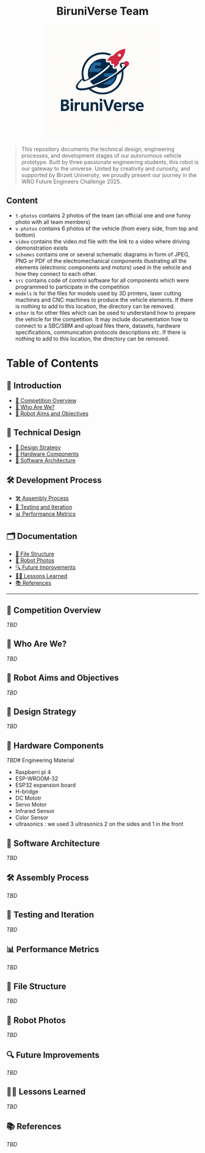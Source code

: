 <h1 align="center">BiruniVerse Team</h1>
<p align="center">
  <img src="logo.PNG" alt="BiruniVerse Logo" width="300"/>

>  This repository documents the technical design, engineering processes, and development stages of our autonomous vehicle prototype. Built by three passionate engineering students, this robot is our gateway to the universe. United by creativity and curiosity, and supported by Birzeit University, we proudly present our journey in the WRO Future Engineers Challenge 2025.
## Content

* `t-photos` contains 2 photos of the team (an official one and one funny photo with all team members)
* `v-photos` contains 6 photos of the vehicle (from every side, from top and bottom)
* `video` contains the video.md file with the link to a video where driving demonstration exists
* `schemes` contains one or several schematic diagrams in form of JPEG, PNG or PDF of the electromechanical components illustrating all the elements (electronic components and motors) used in the vehicle and how they connect to each other.
* `src` contains code of control software for all components which were programmed to participate in the competition
* `models` is for the files for models used by 3D printers, laser cutting machines and CNC machines to produce the vehicle elements. If there is nothing to add to this location, the directory can be removed.
* `other` is for other files which can be used to understand how to prepare the vehicle for the competition. It may include documentation how to connect to a SBC/SBM and upload files there, datasets, hardware specifications, communication protocols descriptions etc. If there is nothing to add to this location, the directory can be removed.
# Table of Contents

## 📘 Introduction
- [🏁 Competition Overview](#-competition-overview)
- [👥 Who Are We?](#-who-are-we)
- [🎯 Robot Aims and Objectives](#-robot-aims-and-objectives)

## 🧠 Technical Design
- [📐 Design Strategy](#-design-strategy)
- [🔧 Hardware Components](#-hardware-components)
- [🧠 Software Architecture](#-software-architecture)

## 🛠️ Development Process
- [🛠️ Assembly Process](#️-assembly-process)
- [🧪 Testing and Iteration](#-testing-and-iteration)
- [📊 Performance Metrics](#-performance-metrics)

## 🗂️ Documentation
- [📁 File Structure](#-file-structure)
- [📸 Robot Photos](#-robot-photos)
- [🔍 Future Improvements](#-future-improvements)
- [🧑‍🏫 Lessons Learned](#-lessons-learned)
- [📚 References](#-references)

---

## 🏁 Competition Overview
_TBD_

## 👥 Who Are We?
_TBD_

## 🎯 Robot Aims and Objectives
_TBD_

## 📐 Design Strategy
_TBD_

## 🔧 Hardware Components
_TBD_# Engineering Material
- Raspberri pi 4
- ESP-WROOM-32
- ESP32 expansion board
- H-bridge
- DC Mototr
- Servo Motor
- Infrared Sensor
- Color Sensor
- ultrasonics : we used 3 ultrasonics 2 on the sides and 1 in the front

## 🧠 Software Architecture
_TBD_

## 🛠️ Assembly Process
_TBD_

## 🧪 Testing and Iteration
_TBD_

## 📊 Performance Metrics
_TBD_

## 📁 File Structure
_TBD_

## 📸 Robot Photos
_TBD_

## 🔍 Future Improvements
_TBD_

## 🧑‍🏫 Lessons Learned
_TBD_

## 📚 References
_TBD_



